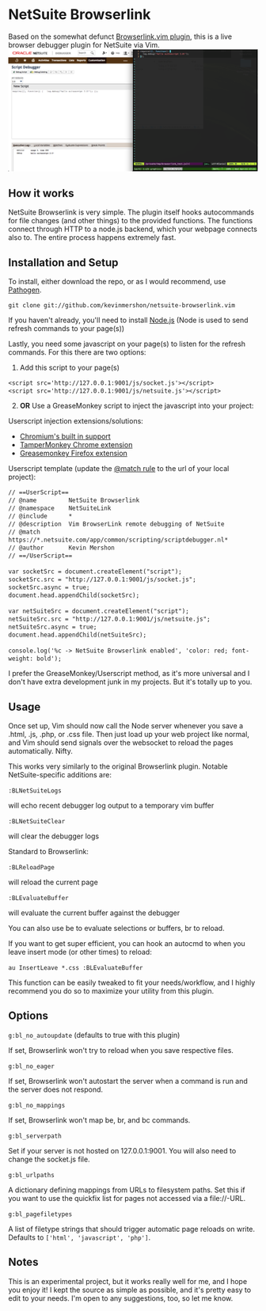 # NetSuite Browserlink
Based on the somewhat defunct [Browserlink.vim plugin](https://github.com/jaxbot/browserlink.vim), this is a live browser debugger plugin for NetSuite via Vim.
![NetSuite Browserlink](/doc/netsuite_debugger_vim.png)

## How it works
NetSuite Browserlink is very simple. The plugin itself hooks autocommands for file changes (and other things) to the provided functions. The functions connect through HTTP to a node.js backend, which your webpage connects also to. The entire process happens extremely fast.

## Installation and Setup
To install, either download the repo, or as I would recommend, use [Pathogen](https://github.com/tpope/vim-pathogen).

```
git clone git://github.com/kevinmershon/netsuite-browserlink.vim
```

If you haven't already, you'll need to install [Node.js](http://nodejs.org/) (Node is used to send refresh commands to your page(s))

Lastly, you need some javascript on your page(s) to listen for the refresh commands.  For this there are two options:

1. Add this script to your page(s)

```
<script src='http://127.0.0.1:9001/js/socket.js'></script>
<script src='http://127.0.0.1:9001/js/netsuite.js'></script>
```

2. **OR** Use a GreaseMonkey script to inject the javascript into your project:

Userscript injection extensions/solutions:
* [Chromium's built in support](http://www.chromium.org/developers/design-documents/user-scripts)
* [TamperMonkey Chrome extension](https://chrome.google.com/webstore/detail/tampermonkey/dhdgffkkebhmkfjojejmpbldmpobfkfo)
* [Greasemonkey Firefox extension](https://addons.mozilla.org/firefox/addon/greasemonkey/)

Userscript template (update the [@match rule](https://developer.chrome.com/extensions/match_patterns) to the url of your local project):
```
// ==UserScript==
// @name         NetSuite Browserlink
// @namespace    NetSuiteLink
// @include      *
// @description  Vim BrowserLink remote debugging of NetSuite
// @match        https://*.netsuite.com/app/common/scripting/scriptdebugger.nl*
// @author       Kevin Mershon
// ==/UserScript==

var socketSrc = document.createElement("script");
socketSrc.src = "http://127.0.0.1:9001/js/socket.js";
socketSrc.async = true;
document.head.appendChild(socketSrc);

var netSuiteSrc = document.createElement("script");
netSuiteSrc.src = "http://127.0.0.1:9001/js/netsuite.js";
netSuiteSrc.async = true;
document.head.appendChild(netSuiteSrc);

console.log('%c -> NetSuite Browserlink enabled', 'color: red; font-weight: bold');

```

I prefer the GreaseMonkey/Userscript method, as it's more universal and I don't have extra development junk in my projects. But it's totally up to you.

## Usage

Once set up, Vim should now call the Node server whenever you save a .html, .js, .php, or .css file. Then just load up your web project like normal, and Vim should send signals over the websocket to reload the pages automatically. Nifty.

This works very similarly to the original Browserlink plugin. Notable NetSuite-specific additions are:

`:BLNetSuiteLogs`

will echo recent debugger log output to a temporary vim buffer

`:BLNetSuiteClear`

will clear the debugger logs

Standard to Browserlink:

`:BLReloadPage`

will reload the current page

`:BLEvaluateBuffer`

will evaluate the current buffer against the debugger

You can also use <leader>be to evaluate selections or buffers, <leader>br to reload.


If you want to get super efficient, you can hook an autocmd to when you leave insert mode (or other times) to reload:

`au InsertLeave *.css :BLEvaluateBuffer`

This function can be easily tweaked to fit your needs/workflow, and I highly recommend you do so to maximize your utility from this plugin.

## Options

`g:bl_no_autoupdate` (defaults to true with this plugin)

If set, Browserlink won't try to reload when you save respective files.

`g:bl_no_eager`

If set, Browserlink won't autostart the server when a command is run and the server does not respond.

`g:bl_no_mappings`

If set, Browserlink won't map be, br, and bc commands.

`g:bl_serverpath`

Set if your server is not hosted on 127.0.0.1:9001. You will also need to change the socket.js file.

`g:bl_urlpaths`

A dictionary defining mappings from URLs to filesystem paths. Set this if you want to use the
quickfix list for pages not accessed via a file://-URL.

`g:bl_pagefiletypes`

A list of filetype strings that should trigger automatic page reloads on write.
Defaults to `['html', 'javascript', 'php']`.

## Notes

This is an experimental project, but it works really well for me, and I hope you enjoy it! I kept the source as simple as possible, and it's pretty easy to edit to your needs. I'm open to any suggestions, too, so let me know.
